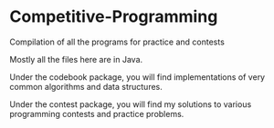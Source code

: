 # Competitive-Programming
Compilation of all the programs for practice and contests

Mostly all the files here are in Java.

Under the codebook package, you will find implementations of very common algorithms and data structures.

Under the contest package, you will find my solutions to various programming contests and practice problems.
